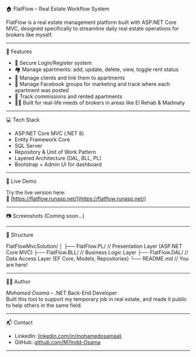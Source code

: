 🏠 FlatFlow – Real Estate Workflow System

FlatFlow is a real estate management platform built with ASP.NET Core MVC, designed specifically to streamline daily real estate operations for brokers like myself.

---

🔧 Features

- 🔐 Secure Login/Register system
- 🏘 Manage apartments: add, update, delete, view, toggle rent status
- 👥 Manage clients and link them to apartments
- 📢 Manage Facebook groups for marketing and track where each apartment was posted
- 🧾 Track commissions and rented apartments
- 🧑‍💼 Built for real-life needs of brokers in areas like El Rehab & Madinaty

---

💻 Tech Stack

- ASP.NET Core MVC (.NET 8)
- Entity Framework Core
- SQL Server
- Repository & Unit of Work Pattern
- Layered Architecture (DAL, BLL, PL)
- Bootstrap + Admin UI for dashboard

---

🚀 Live Demo

Try the live version here:  
🔗 [https://flatflow.runasp.net/](https://flatflow.runasp.net/)

---

📷 Screenshots (Coming soon...)

---

📂 Structure

FlatFlowMvcSolution/
│
├── FlatFlow.PL/        // Presentation Layer (ASP.NET Core MVC)
├── FlatFlow.BLL/       // Business Logic Layer
├── FlatFlow.DAL/       // Data Access Layer (EF Core, Models, Repositories)
└── README.md           // You are here!

---

🙋‍♂ Author

*Mohamed Osama* – .NET Back-End Developer  
Built this tool to support my temporary job in real estate, and made it public to help others in the same field.

---

📬 Contact

- LinkedIn: [linkedin.com/in/mohamedosamaali](https://www.linkedin.com/in/mohamedosamaali/)
- GitHub: [github.com/M7mdd-Osama](https://github.com/M7mdd-Osama)

---
